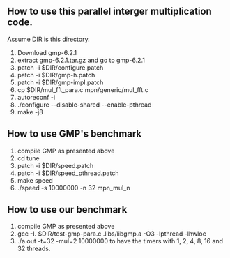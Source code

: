 
## How to use this parallel interger multiplication code.

Assume DIR is this directory.

1) Download gmp-6.2.1
2) extract gmp-6.2.1.tar.gz and go to gmp-6.2.1
3) patch -i $DIR/configure.patch
4) patch -i $DIR/gmp-h.patch
4) patch -i $DIR/gmp-impl.patch
5) cp $DIR/mul_fft_para.c mpn/generic/mul_fft.c
6) autoreconf -i
7) ./configure --disable-shared --enable-pthread
8) make -j8


## How to use GMP's benchmark

1) compile GMP as presented above
2) cd tune
3) patch -i $DIR/speed.patch
3) patch -i $DIR/speed_pthread.patch
4) make speed
5) ./speed -s 10000000 -n 32 mpn_mul_n

## How to use our benchmark

1) compile GMP as presented above
2) gcc -I. $DIR/test-gmp-para.c .libs/libgmp.a -O3 -lpthread -lhwloc
3) ./a.out -t=32 -mul=2 10000000
    to have the timers with 1, 2, 4, 8, 16 and 32 threads.